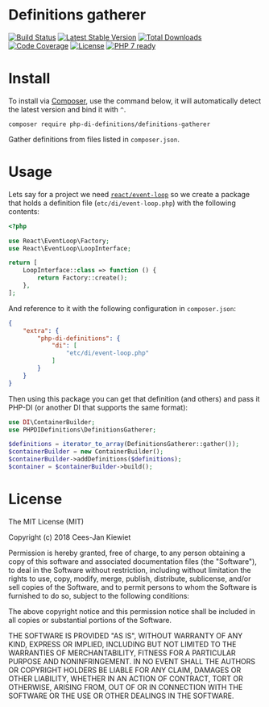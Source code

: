 # Definitions gatherer

[![Build Status](https://travis-ci.com/PHP-DI-Definitions/definitions-gatherer.svg?branch=master)](https://travis-ci.com/PHP-DI-Definitions/definitions-gatherer)
[![Latest Stable Version](https://poser.pugx.org/php-di-definitions/definitions-gatherer/v/stable.png)](https://packagist.org/packages/php-di-definitions/definitions-gatherer)
[![Total Downloads](https://poser.pugx.org/php-di-definitions/definitions-gatherer/downloads.png)](https://packagist.org/packages/php-di-definitions/definitions-gatherer)
[![Code Coverage](https://scrutinizer-ci.com/g/php-di-definitions/definitions-gatherer/badges/coverage.png?b=master)](https://scrutinizer-ci.com/g/php-di-definitions/definitions-gatherer/?branch=master)
[![License](https://poser.pugx.org/php-di-definitions/definitions-gatherer/license.png)](https://packagist.org/packages/php-di-definitions/definitions-gatherer)
[![PHP 7 ready](http://php7ready.timesplinter.ch/WyriHaximus/reactphp-http-middleware-clear-body/badge.svg)](https://travis-ci.org/WyriHaximus/reactphp-http-middleware-clear-body)

# Install

To install via [Composer](http://getcomposer.org/), use the command below, it will automatically detect the latest version and bind it with `^`.

```
composer require php-di-definitions/definitions-gatherer
```

Gather definitions from files listed in `composer.json`.

# Usage

Lets say for a project we need [`react/event-loop`]() so we create a package that holds a definition file
(`etc/di/event-loop.php`) with the following contents:

```php
<?php

use React\EventLoop\Factory;
use React\EventLoop\LoopInterface;

return [
    LoopInterface::class => function () {
        return Factory::create();
    },
];
```

And reference to it with the following configuration in `composer.json`:

```json
{
    "extra": {
        "php-di-definitions": {
            "di": [
                "etc/di/event-loop.php"
            ]
        }
    }
}
```

Then using this package you can get that definition (and others) and pass it PHP-DI (or another DI that supports
the same format):

```php
use DI\ContainerBuilder;
use PHPDIDefinitions\DefinitionsGatherer;

$definitions = iterator_to_array(DefinitionsGatherer::gather());
$containerBuilder = new ContainerBuilder();
$containerBuilder->addDefinitions($definitions);
$container = $containerBuilder->build();
```

# License

The MIT License (MIT)

Copyright (c) 2018 Cees-Jan Kiewiet

Permission is hereby granted, free of charge, to any person obtaining a copy
of this software and associated documentation files (the "Software"), to deal
in the Software without restriction, including without limitation the rights
to use, copy, modify, merge, publish, distribute, sublicense, and/or sell
copies of the Software, and to permit persons to whom the Software is
furnished to do so, subject to the following conditions:

The above copyright notice and this permission notice shall be included in all
copies or substantial portions of the Software.

THE SOFTWARE IS PROVIDED "AS IS", WITHOUT WARRANTY OF ANY KIND, EXPRESS OR
IMPLIED, INCLUDING BUT NOT LIMITED TO THE WARRANTIES OF MERCHANTABILITY,
FITNESS FOR A PARTICULAR PURPOSE AND NONINFRINGEMENT. IN NO EVENT SHALL THE
AUTHORS OR COPYRIGHT HOLDERS BE LIABLE FOR ANY CLAIM, DAMAGES OR OTHER
LIABILITY, WHETHER IN AN ACTION OF CONTRACT, TORT OR OTHERWISE, ARISING FROM,
OUT OF OR IN CONNECTION WITH THE SOFTWARE OR THE USE OR OTHER DEALINGS IN THE
SOFTWARE.
